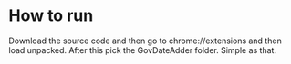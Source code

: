 # How to run
Download the source code and then go to chrome://extensions and then load unpacked. After this pick the GovDateAdder folder. Simple as that.